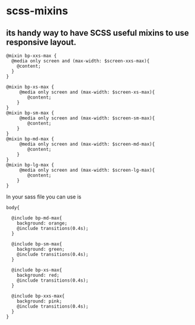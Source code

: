 # scss-mixins

## its handy way to have SCSS useful mixins to use responsive layout.


    @mixin bp-xxs-max {
      @media only screen and (max-width: $screen-xxs-max){
        @content;
      }
    }

    @mixin bp-xs-max {
         @media only screen and (max-width: $screen-xs-max){
            @content;
        }
    }
    @mixin bp-sm-max {
         @media only screen and (max-width: $screen-sm-max){
            @content;
        }
    }
    @mixin bp-md-max {
         @media only screen and (max-width: $screen-md-max){
            @content;
        }
    }
    @mixin bp-lg-max {
         @media only screen and (max-width: $screen-lg-max){
            @content;
        }
    }


In your sass file you can use is 

    body{

      @include bp-md-max{
        background: orange;
        @include transitions(0.4s);
      }

      @include bp-sm-max{
        background: green;
        @include transitions(0.4s);
      }

      @include bp-xs-max{
        background: red;
        @include transitions(0.4s);
      }

      @include bp-xxs-max{
        background: pink;
        @include transitions(0.4s);
      }
    }



   
   


